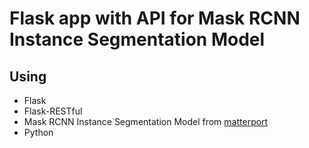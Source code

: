 # Flask app with API for Mask RCNN Instance Segmentation Model

## Using
+ Flask
+ Flask-RESTful
+ Mask RCNN Instance Segmentation Model from [matterport](https://github.com/matterport/Mask_RCNN)
+ Python

